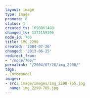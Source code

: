 ```yaml
---
layout: image
type: image
promote: 0
status: 1
created_ts: 1090861488
changed_ts: 1372159395
node_id: 765
title: IMG_2290
created: '2004-07-26'
changed: '2013-06-25'
redirect_from:
- "/node/765/"
permalink: "/2004/07/26/img_2290/"
tags:
- Coromandel
images:
- src: image/images/img_2290-765.jpg
  name: img_2290-765.jpg
---
```


